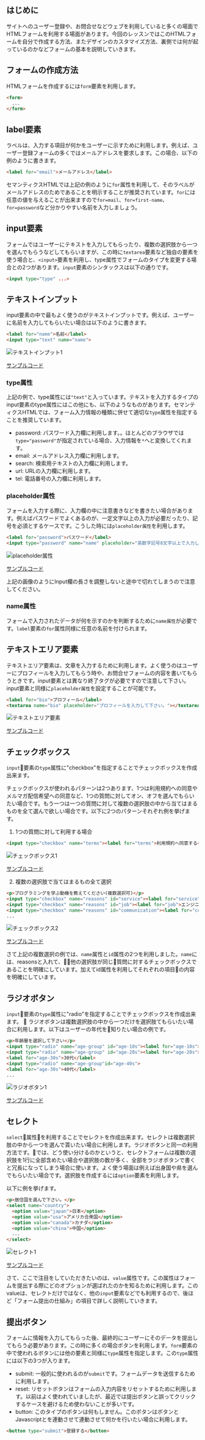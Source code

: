 ## はじめに

サイトへのユーザー登録や、お問合せなどウェブを利用していると多くの場面でHTMLフォームを利用する場面があります。今回のレッスンではこのHTMLフォームを自分で作成する方法、またデザインのカスタマイズ方法、裏側では何が起っているのかなどフォームの基本を説明していきます。

## フォームの作成方法

HTMLフォームを作成するには`form`要素を利用します。

```html
<form>
  ...
</form>
```

## label要素

ラベルは、入力する項目が何かをユーザーに示すために利用します。例えば、ユーザー登録フォームの多くではメールアドレスを要求します。この場合、以下の例のように書きます。

```html
<label for="email">メールアドレス</label>
```

セマンティクスHTMLでは上記の例のように`for`属性を利用して、そのラベルがメールアドレスのためであることを明示することが推奨されています。`for`には任意の値を与えることが出来ますので`for=mail`、`for=first-name`、`for=password`など分かりやすい名前を入力しましょう。

## input要素

フォームではユーザーにテキストを入力してもらったり、複数の選択肢から一つを選んでもらうなどしてもらいますが、この時に`textarea`要素など独自の要素を使う場合と、`<input>`要素を利用し、type属性でフォームのタイプを変更する場合との2つがあります。`input`要素のシンタックスは以下の通りです。

```html
<input type="type" ...>
```

## テキストインプット

input要素の中で最もよく使うのがテキストインプットです。例えば、ユーザーに名前を入力してもらいたい場合は以下のように書きます。

```html
<label for="name">名前</label>
<input type="text" name="name">
```

![テキストインプット1](./images/text-input.png)

[サンプルコード](https://github.com/codegrit-jp-students/codegrit-html-css-lesson09-samples/blob/master/text-input1.html)

### type属性

上記の例で、type属性には`"text"`と入っています。テキストを入力するタイプのinput要素のtype属性にはこの他にも、以下のようなものがあります。セマンティクスHTMLでは、フォーム入力情報の種類に併せて適切な`type`属性を指定することを推奨しています。

- password: パスワード入力欄に利用します。。ほとんどのブラウザでは`type="password"`が指定されている場合、入力情報を`*`へと変換してくれます。
- email: メールアドレス入力欄に利用します。
- search: 検索用テキストの入力欄に利用します。
- url: URLの入力欄に利用します。
- tel: 電話番号の入力欄に利用します。

### placeholder属性

フォームを入力する際に、入力欄の中に注意書きなどを書きたい場合があります。例えばパスワードでよくあるのが、一定文字以上の入力が必要だったり、記号を必須とするケースです。こうした時には`placeholder属性`を利用します。

```html
<label for="password">パスワード</label>
<input type="password" name="name" placeholder="英数字記号8文字以上で入力して下さい">
```

![placeholder属性](./images/placeholder2.png)

[サンプルコード](https://github.com/codegrit-jp-students/codegrit-html-css-lesson09-samples/blob/master/text-input2.html)

上記の画像のようにInput欄の長さを調整しないと途中で切れてしまうので注意してください。

### name属性

フォームで入力されたデータが何を示すのかを判断するために`name属性`が必要です。`label`要素の`for`属性同様に任意の名前を付けられます。

## テキストエリア要素

テキストエリア要素は、文章を入力するために利用します。よく使うのはユーザーにプロフィールを入力してもらう時や、お問合せフォームの内容を書いてもらうときです。input要素とは異なり終了タグが必要ですので注意して下さい。input要素と同様に`placeholder属性`を設定することが可能です。

```html
<label for="bio">プロフィール</label>
<textarea name="bio" placeholder="プロフィールを入力して下さい。"></textarea>
```

![テキストエリア要素](./images/textarea1.png)

[サンプルコード](https://github.com/codegrit-jp-students/codegrit-html-css-lesson09-samples/blob/master/textarea.html)

## チェックボックス

`input`要素の`type`属性に"checkbox"を指定することでチェックボックスを作成出来ます。

チェックボックスが使われるパターンは2つあります、1つは利用規約への同意やメルマガ配信希望への同意など、1つの質問に対してオン、オフを選んでもらいたい場合です。もう一つは一つの質問に対して複数の選択肢の中から当てはまるものを全て選んで欲しい場合です。以下に2つのパターンそれぞれ例を挙げます。

1. 1つの質問に対して利用する場合

```html
<input type="checkbox" name="terms"><label for="terms">利用規約へ同意する</label>
```

![チェックボックス1](./images/checkbox1.png)

[サンプルコード](https://github.com/codegrit-jp-students/codegrit-html-css-lesson09-samples/blob/master/checkbox1.html)

2. 複数の選択肢で当てはまるもの全て選択

```html
<p>プログラミングを学ぶ動機を教えてください(複数選択可)</p>
<input type="checkbox" name="reasons" id="service"><label for="service">自分のサービスを作成するため</label>
<input type="checkbox" name="reasons" id="job"><label for="job">エンジニアとして就職/転職するため</label>
<input type="checkbox" name="reasons" id="communication"><label for="communication">エンジニアと対等にコミュニケーショを取るため</label>
...
```

![チェックボックス2](./images/checkbox2.png)

[サンプルコード](https://github.com/codegrit-jp-students/codegrit-html-css-lesson09-samples/blob/master/checkbox2.html)

 さて上記の複数選択の例では、`name`属性と`id`属性の2つを利用しました。`name`には、reasonsと入れて、他の選択肢が同じ質問に対するチェックボックスであることを明確にしています。加えてid属性を利用してそれぞれの項目の内容を明確にしています。

## ラジオボタン

`input`要素の`type`属性に"radio"を指定することでチェックボックスを作成出来ます。  ラジオボタンは複数選択肢の中から一つだけを選択肢てもらいたい場合に利用します。以下はユーザーの年代を知りたい場合の例です。

```html
<p>年齢層を選択して下さい</p>
<input type="radio" name="age-group" id="age-10s"><label for="age-10s">10代</label>
<input type="radio" name="age-group" id="age-20s"><label for="age-20s">20代</label>
<label for="age-30s">30代</label>
<input type="radio" name="age-group"id="age-40s">
<label for="age-30s">40代</label>
...
```

![ラジオボタン1](./images/radio1.png)

[サンプルコード](https://github.com/codegrit-jp-students/codegrit-html-css-lesson09-samples/blob/master/radio1.html)

## セレクト

`select`属性を利用することでセレクトを作成出来ます。セレクトは複数選択肢の中から一つを選んで貰いたい場合に利用します。ラジオボタンと同一の利用方法です。では、どう使い分けるのかというと、セレクトフォームは複数の選択肢を1行に全部含めたい場合や選択肢の数が多く、全部をラジオボタンで書くと冗長になってしまう場合に使います。よく使う場面は例えば出身国や県を選んでもらいたい場合です。選択肢を作成するには`option`要素を利用します。

以下に例を挙げます。

```html
<p>居住国を選んで下さい。</p>
<select name="country">
  <option value="japan">日本</option>
  <option value="usa">アメリカ合衆国</option>
  <option value="canada">カナダ</option>
  <option value="china">中国</option>
  ...
</select>
```

![セレクト1](./images/select1.png)

[サンプルコード](https://github.com/codegrit-jp-students/codegrit-html-css-lesson09-samples/blob/master/select1.html)

さて、ここで注目をしていただきたいのは、`value`属性です。この属性はフォームを提出する際にどのオプションが選ばれたのかを知るために利用します。このvalueは、セレクトだけではなく、他の`input`要素などでも利用するので、後ほど「フォーム提出の仕組み」の項目で詳しく説明していきます。

## 提出ボタン

フォームに情報を入力してもらった後、最終的にユーザーにそのデータを提出してもらう必要があります。この時に多くの場合ボタンを利用します。`form`要素の中で使われるボタンには他の要素と同様に`type`属性を指定します。この`type`属性には以下の3つが入ります。

- submit: 一般的に使われるのが`submit`です。フォームデータを送信するために利用します。
- reset: リセットボタンはフォームの入力内容をリセットするために利用します。以前はよく使われていましたが、最近では提出ボタンと誤ってクリックするケースを避けるため使わないことが多いです。
- button: このタイプのボタンは何もしません。このボタンはボタンとJavascriptとを連動させて連動させて何かを行いたい場合に利用します。

```html
<button type="submit">登録する</button>
```